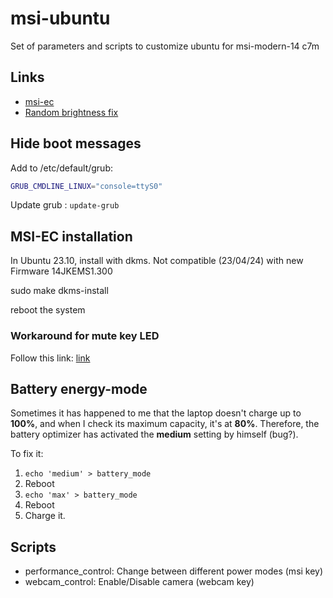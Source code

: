 # msi-ubuntu

Set of parameters and scripts to customize ubuntu for msi-modern-14 c7m

## Links

* [msi-ec](https://github.com/BeardOverflow/msi-ec)
* [Random brightness fix](https://askubuntu.com/a/1487963)

## Hide boot messages

Add to /etc/default/grub:

```bash
GRUB_CMDLINE_LINUX="console=ttyS0"
```

Update grub : `update-grub`

## MSI-EC installation

In Ubuntu 23.10, install with dkms. Not compatible (23/04/24) with new Firmware 14JKEMS1.300

sudo make dkms-install

reboot the system

### Workaround for mute key LED

Follow this link: [link](https://askubuntu.com/questions/125367/enabling-mic-mute-button-and-light-on-lenovo-thinkpads)

## Battery energy-mode

Sometimes it has happened to me that the laptop doesn't charge up to **100%**, and when I check its maximum capacity, it's at **80%**. Therefore, the battery optimizer has activated the **medium** setting by himself (bug?).

To fix it:

1. `echo 'medium' > battery_mode`
2. Reboot
3. `echo 'max' > battery_mode`
4. Reboot
5. Charge it.

## Scripts

* performance_control: Change between different power modes (msi key)
* webcam_control: Enable/Disable camera (webcam key)
